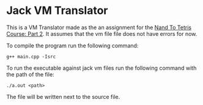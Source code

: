 # Jack VM Translator

This is a VM Translator made as the an assignment for the [Nand To Tetris Course: Part 2](https://nand2tetris.org/project07). It assumes that the vm file file does not have errors for now.

To compile the program run the following command:
```
g++ main.cpp -Isrc
```
To run the executable against jack vm files run the following command with the path of the file:
```
./a.out <path>
```
The file will be written next to the source file.

